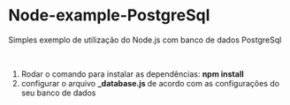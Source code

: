 # Node-example-PostgreSql
Simples exemplo de utilização do Node.js com banco de dados PostgreSql


</br>

1) Rodar o comando para instalar as dependências: <strong> npm install </strong>
2) configurar o arquivo <strong> _database.js </strong> de acordo com as configurações do seu banco de dados


